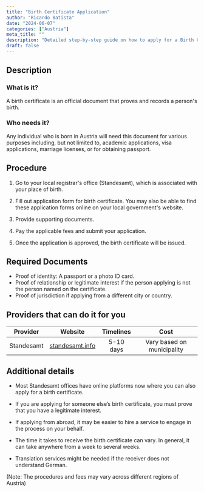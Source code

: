 ```yaml
---
title: "Birth Certificate Application"
author: "Ricardo Batista"
date: "2024-06-07"
categories: ["Austria"]
meta_title: ""
description: "Detailed step-by-step guide on how to apply for a Birth Certificate in Austria"
draft: false
---
```


## Description
### What is it?
A birth certificate is an official document that proves and records a person's birth. 
### Who needs it?
Any individual who is born in Austria will need this document for various purposes including, but not limited to, academic applications, visa applications, marriage licenses, or for obtaining passport.

## Procedure
1. Go to your local registrar's office (Standesamt), which is associated with your place of birth.
   
2. Fill out application form for birth certificate. You may also be able to find these application forms online on your local government's website.

3. Provide supporting documents.

4. Pay the applicable fees and submit your application. 

5. Once the application is approved, the birth certificate will be issued.

## Required Documents
- Proof of identity: A passport or a photo ID card.
- Proof of relationship or legitimate interest if the person applying is not the person named on the certificate.
- Proof of jurisdiction if applying from a different city or country.

## Providers that can do it for you

| Provider        |          Website         |   Timelines   |   Cost  |
| --------------- | ------------------------ | :-------------: | :----: |
| Standesamt      |  [standesamt.info](https://www.standesamt.com/index.php?article_id=1&clang=0)       |   5-10 days    |   Vary based on municipality |

## Additional details
- Most Standesamt offices have online platforms now where you can also apply for a birth certificate.
  
- If you are applying for someone else’s birth certificate, you must prove that you have a legitimate interest.
  
- If applying from abroad, it may be easier to hire a service to engage in the process on your behalf. 

- The time it takes to receive the birth certificate can vary. In general, it can take anywhere from a week to several weeks. 

- Translation services might be needed if the receiver does not understand German.

(Note: The procedures and fees may vary across different regions of Austria)